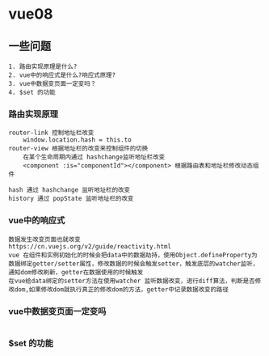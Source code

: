 # vue08

## 一些问题
```
1. 路由实现原理是什么?
2. vue中的响应式是什么?响应式原理?
3. vue中数据变页面一定变吗？
4. $set 的功能
```

### 路由实现原理

```
router-link 控制地址栏改变
	window.location.hash = this.to
router-view 根据地址栏的改变来控制组件的切换
	在某个生命周期内通过 hashchange监听地址栏改变
	<component :is="componentId"></component> 根据路由表和地址栏修改动态组件
	
hash 通过 hashchange 监听地址栏的改变
history 通过 popState 监听地址栏的改变
```

### vue中的响应式

```
数据发生改变页面也就改变
https://cn.vuejs.org/v2/guide/reactivity.html
vue 在组件和实例初始化的时候会把data中的数据劫持，使用Object.defineProperty为数据绑定getter/setter属性，修改数据的时候会触发setter，触发底层的watcher监听，通知dom修改刷新，getter在数据使用的时候触发
在vue给data绑定的setter方法在使用watcher 监听数据改变，进行diff算法，判断是否修改dom,如果修改dom就执行真正的修改dom的方法，getter中记录数据改变的路径
```

### vue中数据变页面一定变吗

```

```

### $set 的功能

```

```

